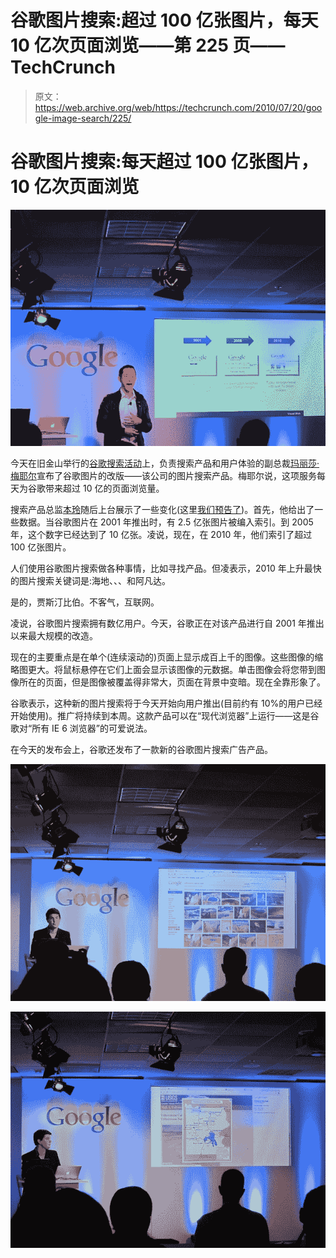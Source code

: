 # 谷歌图片搜索:超过 100 亿张图片，每天 10 亿次页面浏览——第 225 页——TechCrunch

> 原文：<https://web.archive.org/web/https://techcrunch.com/2010/07/20/google-image-search/225/>

# 谷歌图片搜索:每天超过 100 亿张图片，10 亿次页面浏览

![](img/50fd273ced60028f797967ab6238329b.png "22")

今天在旧金山举行的[谷歌搜索活动](https://web.archive.org/web/20200319213405/https://beta.techcrunch.com/2010/07/20/live-from-googles-image-search-event/)上，负责搜索产品和用户体验的副总裁[玛丽莎·梅耶尔](https://web.archive.org/web/20200319213405/http://www.crunchbase.com/person/marissa-mayer)宣布了谷歌图片的改版——该公司的图片搜索产品。梅耶尔说，这项服务每天为谷歌带来超过 10 亿的页面浏览量。

搜索产品总监[本玲](https://web.archive.org/web/20200319213405/http://www.crunchbase.com/person/ben-ling)随后上台展示了一些变化(这里[我们预告了](https://web.archive.org/web/20200319213405/https://beta.techcrunch.com/2010/07/20/google-images/))。首先，他给出了一些数据。当谷歌图片在 2001 年推出时，有 2.5 亿张图片被编入索引。到 2005 年，这个数字已经达到了 10 亿张。凌说，现在，在 2010 年，他们索引了超过 100 亿张图片。

人们使用谷歌图片搜索做各种事情，比如寻找产品。但凌表示，2010 年上升最快的图片搜索关键词是:海地、、、和阿凡达。

是的，贾斯汀比伯。不客气，互联网。

凌说，谷歌图片搜索拥有数亿用户。今天，谷歌正在对该产品进行自 2001 年推出以来最大规模的改造。

现在的主要重点是在单个(连续滚动的)页面上显示成百上千的图像。这些图像的缩略图更大。将鼠标悬停在它们上面会显示该图像的元数据。单击图像会将您带到图像所在的页面，但是图像被覆盖得非常大，页面在背景中变暗。现在全靠形象了。

谷歌表示，这种新的图片搜索将于今天开始向用户推出(目前约有 10%的用户已经开始使用)。推广将持续到本周。这款产品可以在“现代浏览器”上运行——这是谷歌对“所有 IE 6 浏览器”的可爱说法。

在今天的发布会上，谷歌还发布了一款新的谷歌图片搜索广告产品。

![](img/4f06ff83b4a2809fb2d2a8da512db7e7.png "xx")

![](img/9c8ee0030d507d0804d7ee3cb5d7a66a.png "yy")